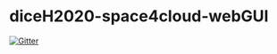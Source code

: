 # diceH2020-space4cloud-webGUI

[![Gitter](https://badges.gitter.im/deib-polimi/diceH2020-space4cloud-webGUI.svg)](https://gitter.im/deib-polimi/diceH2020-space4cloud-webGUI?utm_source=badge&utm_medium=badge&utm_campaign=pr-badge&utm_content=badge)